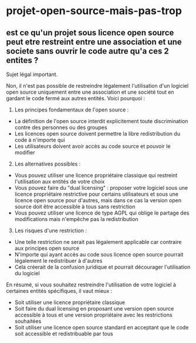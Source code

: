 # projet-open-source-mais-pas-trop

## est ce qu'un projet sous licence open source peut etre restreint entre une association et une societe sans ouvrir le code autre qu'a ces 2 entites ?

Sujet légal important.

Non, il n'est pas possible de restreindre légalement l'utilisation d'un logiciel open source uniquement entre une association et une société tout en gardant le code fermé aux autres entités. Voici pourquoi :

1. Les principes fondamentaux de l'open source :
- La définition de l'open source interdit explicitement toute discrimination contre des personnes ou des groupes
- Les licences open source doivent permettre la libre redistribution du code à n'importe qui
- Les utilisateurs doivent avoir accès au code source et pouvoir le modifier

2. Les alternatives possibles :

- Vous pouvez utiliser une licence propriétaire classique qui restreint l'utilisation aux entités de votre choix
- Vous pouvez faire du "dual licensing" : proposer votre logiciel sous une licence propriétaire restrictive pour certains utilisateurs et sous une licence open source pour d'autres, mais dans ce cas la version open source doit être accessible à tous sans restriction
- Vous pouvez utiliser une licence de type AGPL qui oblige le partage des modifications mais n'empêche pas la redistribution

3. Les risques d'une restriction :
- Une telle restriction ne serait pas légalement applicable car contraire aux principes open source
- N'importe qui ayant accès au code sous licence open source pourrait légalement le redistribuer à d'autres
- Cela créerait de la confusion juridique et pourrait décourager l'utilisation du logiciel

En résumé, si vous souhaitez restreindre l'utilisation de votre logiciel à certaines entités spécifiques, il vaut mieux :
- Soit utiliser une licence propriétaire classique
- Soit faire du dual licensing en proposant une version open source accessible à tous et une version propriétaire avec les restrictions souhaitées
- Soit utiliser une licence open source standard en acceptant que le code soit accessible et redistribuable par tous

